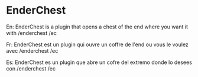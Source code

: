 # EnderChest

En:
EnderChest is a plugin that opens a chest of the end where you want it with /enderchest /ec

Fr: 
EnderChest est un plugin qui ouvre un coffre de l'end ou vous le voulez avec /enderchest /ec

Es:
EnderChest es un plugin que abre un cofre del extremo donde lo desees con /enderchest /ec

